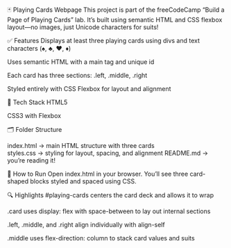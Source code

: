 🃏 Playing Cards Webpage
This project is part of the freeCodeCamp “Build a Page of Playing Cards” lab. It’s built using semantic HTML and CSS flexbox layout—no images, just Unicode characters for suits!

✅ Features
Displays at least three playing cards using divs and text characters (♠, ♣, ♥, ♦)

Uses semantic HTML with a main tag and unique id

Each card has three sections: .left, .middle, .right

Styled entirely with CSS Flexbox for layout and alignment

🧱 Tech Stack
HTML5

CSS3 with Flexbox

🗂️ Folder Structure

index.html      → main HTML structure with three cards  
styles.css      → styling for layout, spacing, and alignment
README.md       → you’re reading it!

🧰 How to Run
Open index.html in your browser. You’ll see three card-shaped blocks styled and spaced using CSS.

🔍 Highlights
#playing-cards centers the card deck and allows it to wrap

.card uses display: flex with space-between to lay out internal sections

.left, .middle, and .right align individually with align-self

.middle uses flex-direction: column to stack card values and suits